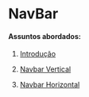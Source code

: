 # NavBar

#### Assuntos abordados: 

1. [Introdução](aulas/19.1-navbar-introducao)

2. [Navbar Vertical](aulas/19.2-navbar-vertical)

3. [Navbar Horizontal](aulas/19.3-navbar-horizontal)

   
